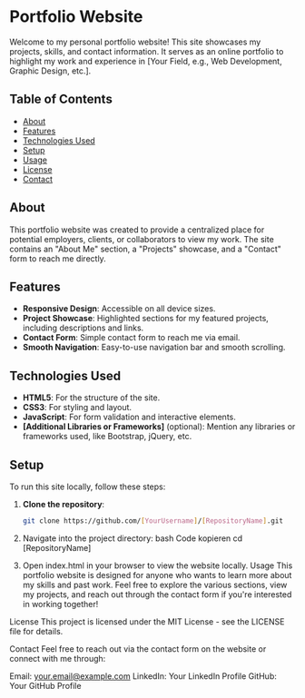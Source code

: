 # Portfolio Website

Welcome to my personal portfolio website! This site showcases my projects, skills, and contact information. It serves as an online portfolio to highlight my work and experience in [Your Field, e.g., Web Development, Graphic Design, etc.].

## Table of Contents

- [About](#about)
- [Features](#features)
- [Technologies Used](#technologies-used)
- [Setup](#setup)
- [Usage](#usage)
- [License](#license)
- [Contact](#contact)

## About

This portfolio website was created to provide a centralized place for potential employers, clients, or collaborators to view my work. The site contains an "About Me" section, a "Projects" showcase, and a "Contact" form to reach me directly.

## Features

- **Responsive Design**: Accessible on all device sizes.
- **Project Showcase**: Highlighted sections for my featured projects, including descriptions and links.
- **Contact Form**: Simple contact form to reach me via email.
- **Smooth Navigation**: Easy-to-use navigation bar and smooth scrolling.

## Technologies Used

- **HTML5**: For the structure of the site.
- **CSS3**: For styling and layout.
- **JavaScript**: For form validation and interactive elements.
- **[Additional Libraries or Frameworks]** (optional): Mention any libraries or frameworks used, like Bootstrap, jQuery, etc.

## Setup

To run this site locally, follow these steps:

1. **Clone the repository**:
   ```bash
   git clone https://github.com/[YourUsername]/[RepositoryName].git
   
2. Navigate into the project directory:
bash
Code kopieren
cd [RepositoryName]

3. Open index.html in your browser to view the website locally.
Usage
This portfolio website is designed for anyone who wants to learn more about my skills and past work. Feel free to explore the various sections, view my projects, and reach out through the contact form if you're interested in working together!

License
This project is licensed under the MIT License - see the LICENSE file for details.

Contact
Feel free to reach out via the contact form on the website or connect with me through:

Email: your.email@example.com
LinkedIn: Your LinkedIn Profile
GitHub: Your GitHub Profile

